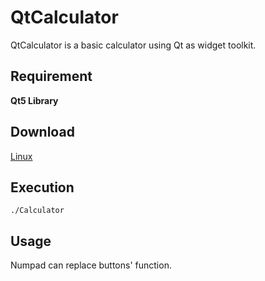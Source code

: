 # QtCalculator
QtCalculator is a basic calculator using Qt as widget toolkit.
## Requirement
**Qt5 Library**
## Download
[Linux](https://github.com/andymememe/QtCalculator/releases/download/v0.1.0-alpha/Calculator)
## Execution
```shell
./Calculator
```

## Usage
Numpad can replace buttons' function.
